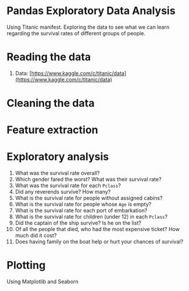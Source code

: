 # Pandas Exploratory Data Analysis

Using Titanic manifest. Exploring the data to see what we can learn regarding the survival rates of different groups of people.

# Reading the data
1. Data: [https://www.kaggle.com/c/titanic/data](https://www.kaggle.com/c/titanic/data)

# Cleaning the data

# Feature extraction

# Exploratory analysis
1. What was the survival rate overall?
2. Which gender fared the worst? What was their survival rate?
3. What was the survival rate for each `Pclass`?
4. Did any reverends survive? How many?
5. What is the survival rate for people without assigned cabins?
6. What is the survival rate for people whose `Age` is empty?
7. What is the survival rate for each port of embarkation?
8. What is the survival rate for children (under 12) in each `Pclass`?
9. Did the captain of the ship survive? Is he on the list?
10. Of all the people that died, who had the most expensive ticket? How much did it cost?
11. Does having family on the boat help or hurt your chances of survival?

# Plotting
Using Matplotlib and Seaborn